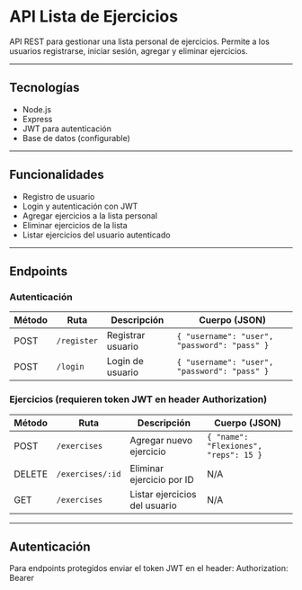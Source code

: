 # API Lista de Ejercicios

API REST para gestionar una lista personal de ejercicios. Permite a los usuarios registrarse, iniciar sesión, agregar y eliminar ejercicios.

---

## Tecnologías

- Node.js
- Express
- JWT para autenticación
- Base de datos (configurable)

---

## Funcionalidades

- Registro de usuario
- Login y autenticación con JWT
- Agregar ejercicios a la lista personal
- Eliminar ejercicios de la lista
- Listar ejercicios del usuario autenticado

---

## Endpoints

### Autenticación

| Método | Ruta       | Descripción            | Cuerpo (JSON)                         |
| ------ | ---------- | --------------------- | ----------------------------------- |
| POST   | `/register`| Registrar usuario      | `{ "username": "user", "password": "pass" }` |
| POST   | `/login`   | Login de usuario       | `{ "username": "user", "password": "pass" }` |

### Ejercicios (requieren token JWT en header Authorization)

| Método | Ruta            | Descripción                | Cuerpo (JSON)                 |
| ------ | --------------- | --------------------------| -----------------------------|
| POST   | `/exercises`    | Agregar nuevo ejercicio    | `{ "name": "Flexiones", "reps": 15 }` |
| DELETE | `/exercises/:id`| Eliminar ejercicio por ID  | N/A                           |
| GET    | `/exercises`    | Listar ejercicios del usuario | N/A                         |

---

## Autenticación

Para endpoints protegidos enviar el token JWT en el header:
Authorization: Bearer <TOKEN>
